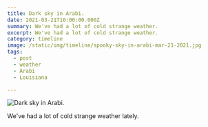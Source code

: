 ```yaml
---
title: Dark sky in Arabi.
date: 2021-03-21T10:00:00.000Z
summary: We've had a lot of cold strange weather.
excerpt: We've had a lot of cold strange weather.
category: timeline
image: /static/img/timeline/spooky-sky-in-arabi-mar-21-2021.jpg
tags:
  - post
  - weather
  - Arabi
  - Louisiana

---
```


![Dark sky in Arabi.](spooky-sky-in-arabi-mar-21-2021.jpg "Dark sky in Arabi.")

We've had a lot of cold strange weather lately.
